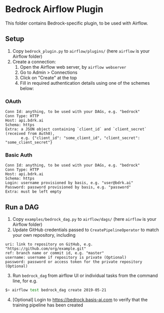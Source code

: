 # Bedrock Airflow Plugin

This folder contains Bedrock-specific plugin, to be used with Airflow.

## Setup

1. Copy `bedrock_plugin.py` to `airflow/plugins/` (here `airflow` is your Airflow folder)
2. Create a connection:
   1. Open the Airflow web server, by `airflow webserver`
   2. Go to Admin > Connections
   3. Click on "Create" at the top
   4. Fill in required authentication details using one of the schemes below:

### OAuth

```
Conn Id: anything, to be used with your DAGs, e.g. "bedrock"
Conn Type: HTTP
Host: api.bdrk.ai
Schema: https
Extra: a JSON object containing `client_id` and `client_secret` (received from Auth0),
       e.g. {"client_id": "some_client_id", "client_secret": "some_client_secret"}
```

### Basic Auth

```
Conn Id: anything, to be used with your DAGs, e.g. "bedrock"
Conn Type: HTTP
Host: api.bdrk.ai
Schema: https
Login: username provisioned by basis, e.g. "user@bdrk.ai"
Password: password provisioned by basis, e.g. "password"
Extra: must be left empty
```

## Run a DAG

1. Copy `examples/bedrock_dag.py` to `airflow/dags/` (here `airflow` is your Airflow folder)
2. Update GitHub credentials passed to `CreatePipelineOperator` to match your own repository, including

```
uri: link to repository on GitHub, e.g. "https://github.com/org/example.git"
ref: branch name or commit id, e.g. "master"
username: username if repository is private (Optional)
password: password or access token for the private repository (Optional)
```

3. Run `bedrock_dag` from airflow UI or individual tasks from the command line, for e.g.

```bash
$> airflow test bedrock_dag create 2019-05-21
```

4. [Optional] Login to https://bedrock.basis-ai.com to verify that the training pipeline has been created
